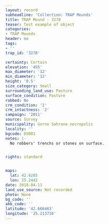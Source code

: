 ```yaml
---
layout: record
subheadline: 'Collection: TRAP Mounds'
title: TRAP Mound - 3278
teaser: Test example of object
categories:
- TRAP Mounds
header: no
tags:
- ''
trap_id: '3278'

certainty: Certain
elevation: '455'
max_diameter: '12'
min_diameter: '12'
height: '0.5'
size_category: Small
surrounding_land_use: Pasture
surface_condition: Pasture
robbed: No
crm_condition: '2'
crm_intactness: '2'
campaign: '2011'
source: Survey
municipality: Gorno Sahrane necropolis
locality: ''
bgcode: DS001
notes: |-
  No robbers' trenchs or stones on surface.


rights: standard


maps:
  lat: 42.6285
  lon: 25.2442
date: 2018-04-11
land_use_source: Not recorded
photo: None
bg_code: ''
akb_code: ''
latitude: '42.666463'
longitude: '25.213716'
---
```

